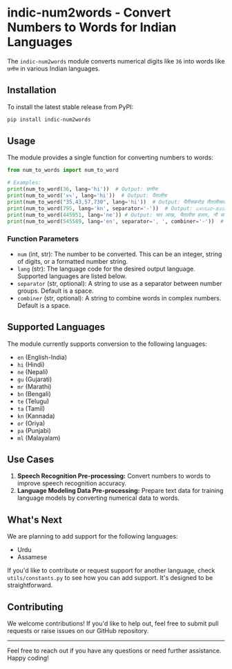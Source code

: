 # indic-num2words - Convert Numbers to Words for Indian Languages

The `indic-num2words` module converts numerical digits like `36` into words like `छत्तीस` in various Indian languages.

## Installation

To install the latest stable release from PyPI:

```sh
pip install indic-num2words
```

## Usage

The module provides a single function for converting numbers to words:

```python
from num_to_words import num_to_word

# Examples:
print(num_to_word(36, lang='hi'))  # Output: छत्तीस
print(num_to_word('४५', lang='hi'))  # Output: पैंतालीस
print(num_to_word("35,43,57,730", lang='hi'))  # Output: पैंतीसकरोड़ तैंतालीसलाख सत्तावनहज़ार सातसौ तीस
print(num_to_word(795, lang='kn', separator='-'))  # Output: ಏಳುನೂರ-ತೊಂಬತ್ತೈದು
print(num_to_word(445951, lang='ne')) # Output: चार लाख, पैंतालीस हजार, नौ सय, एकाउन्न
print(num_to_word(545589, lang='en', separator=', ', combiner='-'))  # Output: five-lakh, forty-five-thousand, five-hundred, eighty-nine
```

### Function Parameters

- `num` (int, str): The number to be converted. This can be an integer, string of digits, or a formatted number string.
- `lang` (str): The language code for the desired output language. Supported languages are listed below.
- `separator` (str, optional): A string to use as a separator between number groups. Default is a space.
- `combiner` (str, optional): A string to combine words in complex numbers. Default is a space.

## Supported Languages

The module currently supports conversion to the following languages:

- `en` (English-India)
- `hi` (Hindi)
- `ne` (Nepali)
- `gu` (Gujarati)
- `mr` (Marathi)
- `bn` (Bengali)
- `te` (Telugu)
- `ta` (Tamil)
- `kn` (Kannada)
- `or` (Oriya)
- `pa` (Punjabi)
- `ml` (Malayalam)

## Use Cases

1. **Speech Recognition Pre-processing:** Convert numbers to words to improve speech recognition accuracy.
2. **Language Modeling Data Pre-processing:** Prepare text data for training language models by converting numerical data to words.

## What's Next

We are planning to add support for the following languages:

- Urdu
- Assamese

If you'd like to contribute or request support for another language, check `utils/constants.py` to see how you can add support. It's designed to be straightforward.

## Contributing

We welcome contributions! If you'd like to help out, feel free to submit pull requests or raise issues on our GitHub repository.

---

Feel free to reach out if you have any questions or need further assistance. Happy coding!
